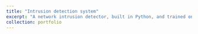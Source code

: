 ```yaml
---
title: "Intrusion detection system"
excerpt: "A network intrusion detector, built in Python, and trained on HTTP packet metadata. I demonstrate the efficacy of incremental machine learning classifiers on streaming data and benchmark my detector against two different anomaly detectors. <br/><img src='/images/creme-pipeline.svg'>"
collection: portfolio
---
```

<!-- This is an item in your portfolio. It can be have images or nice text. If you name the file .md, it will be parsed as markdown. If you name the file .html, it will be parsed as HTML. -->
